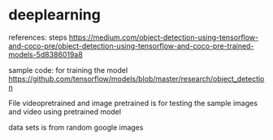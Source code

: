 # deeplearning

references:
steps
https://medium.com/object-detection-using-tensorflow-and-coco-pre/object-detection-using-tensorflow-and-coco-pre-trained-models-5d8386019a8


sample code: for training the model
https://github.com/tensorflow/models/blob/master/research/object_detection


File videopretrained and image pretrained is for testing the sample images and video using pretrained model


data sets is from random google images

